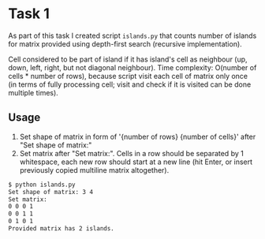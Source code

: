 # Task 1

As part of this task I created script `islands.py` that counts number of islands for matrix provided using depth-first search (recursive implementation).

Cell considered to be part of island if it has island's cell as neighbour (up, down, left,
right, but not diagonal neighbour). Time complexity: O(number of cells * number of rows), because
script visit each cell of matrix only once (in terms of fully processing cell; visit and check if
it is visited can be done multiple times).

## Usage

1. Set shape of matrix in form of '{number of rows} {number of cells}' after "Set shape of matrix:"
2. Set matrix after "Set matrix:". Cells in a row should be separated by 1 whitespace, each new
   row should start at a new line (hit Enter, or insert previously copied multiline matrix altogether).

```bash
$ python islands.py
Set shape of matrix: 3 4
Set matrix:
0 0 0 1
0 0 1 1
0 1 0 1
Provided matrix has 2 islands.
```
